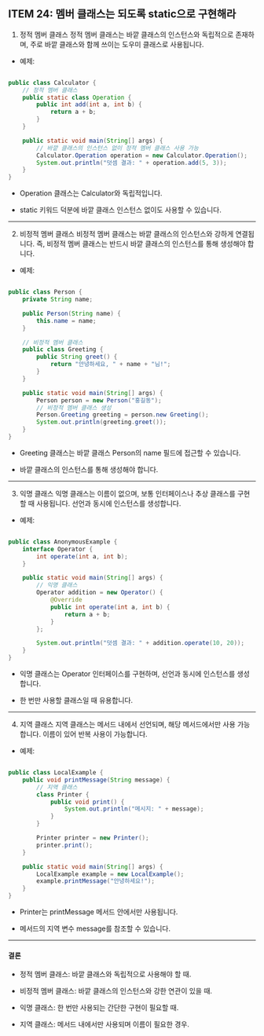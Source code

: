 ## ITEM 24: 멤버 클래스는 되도록 static으로 구현해라

1. 정적 멤버 클래스
   정적 멤버 클래스는 바깥 클래스의 인스턴스와 독립적으로 존재하며, 주로 바깥 클래스와 함께 쓰이는 도우미 클래스로 사용됩니다.

- 예제:

```java

public class Calculator {
    // 정적 멤버 클래스
    public static class Operation {
        public int add(int a, int b) {
            return a + b;
        }
    }

    public static void main(String[] args) {
        // 바깥 클래스의 인스턴스 없이 정적 멤버 클래스 사용 가능
        Calculator.Operation operation = new Calculator.Operation();
        System.out.println("덧셈 결과: " + operation.add(5, 3));
    }
}

```

- Operation 클래스는 Calculator와 독립적입니다.

- static 키워드 덕분에 바깥 클래스 인스턴스 없이도 사용할 수 있습니다.

---

2. 비정적 멤버 클래스
   비정적 멤버 클래스는 바깥 클래스의 인스턴스와 강하게 연결됩니다.
   즉, 비정적 멤버 클래스는 반드시 바깥 클래스의 인스턴스를 통해 생성해야 합니다.

- 예제:

```java

public class Person {
    private String name;

    public Person(String name) {
        this.name = name;
    }

    // 비정적 멤버 클래스
    public class Greeting {
        public String greet() {
            return "안녕하세요, " + name + "님!";
        }
    }

    public static void main(String[] args) {
        Person person = new Person("홍길동");
        // 비정적 멤버 클래스 생성
        Person.Greeting greeting = person.new Greeting();
        System.out.println(greeting.greet());
    }
}

```

- Greeting 클래스는 바깥 클래스 Person의 name 필드에 접근할 수 있습니다.

- 바깥 클래스의 인스턴스를 통해 생성해야 합니다.

---

3. 익명 클래스
   익명 클래스는 이름이 없으며, 보통 인터페이스나 추상 클래스를 구현할 때 사용됩니다. 선언과 동시에 인스턴스를 생성합니다.

- 예제:

```java

public class AnonymousExample {
    interface Operator {
        int operate(int a, int b);
    }

    public static void main(String[] args) {
        // 익명 클래스
        Operator addition = new Operator() {
            @Override
            public int operate(int a, int b) {
                return a + b;
            }
        };

        System.out.println("덧셈 결과: " + addition.operate(10, 20));
    }
}

```

- 익명 클래스는 Operator 인터페이스를 구현하며, 선언과 동시에 인스턴스를 생성합니다.

- 한 번만 사용할 클래스일 때 유용합니다.

---

4. 지역 클래스
   지역 클래스는 메서드 내에서 선언되며, 해당 메서드에서만 사용 가능합니다. 이름이 있어 반복 사용이 가능합니다.

- 예제:

```java

public class LocalExample {
    public void printMessage(String message) {
        // 지역 클래스
        class Printer {
            public void print() {
                System.out.println("메시지: " + message);
            }
        }

        Printer printer = new Printer();
        printer.print();
    }

    public static void main(String[] args) {
        LocalExample example = new LocalExample();
        example.printMessage("안녕하세요!");
    }
}

```

- Printer는 printMessage 메서드 안에서만 사용됩니다.

- 메서드의 지역 변수 message를 참조할 수 있습니다.

---

#### 결론

- 정적 멤버 클래스: 바깥 클래스와 독립적으로 사용해야 할 때.

- 비정적 멤버 클래스: 바깥 클래스의 인스턴스와 강한 연관이 있을 때.

- 익명 클래스: 한 번만 사용되는 간단한 구현이 필요할 때.

- 지역 클래스: 메서드 내에서만 사용되며 이름이 필요한 경우.
